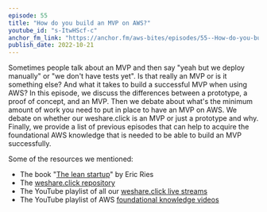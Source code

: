 ```yaml
---
episode: 55
title: "How do you build an MVP on AWS?"
youtube_id: "s-ItwHScf-c"
anchor_fm_link: "https://anchor.fm/aws-bites/episodes/55--How-do-you-build-an-MVP-on-AWS-e1pcqsm"
publish_date: 2022-10-21
---
```


Sometimes people talk about an MVP and then say "yeah but we deploy manually" or "we don't have tests yet". Is that really an MVP or is it something else? And what it takes to build a successful MVP when using AWS? In this episode, we discuss the differences between a prototype, a proof of concept, and an MVP. Then we debate about what's the minimum amount of work you need to put in place to have an MVP on AWS. We debate on whether our weshare.click is an MVP or just a prototype and why. Finally, we provide a list of previous episodes that can help to acquire the foundational AWS knowledge that is needed to be able to build an MVP successfully.


Some of the resources we mentioned:

- The book  "[The lean startup](http://theleanstartup.com/book)" by Eric Ries
- The [weshare.click repository](https://github.com/awsbites/weshare.click) 
- The YouTube playlist of all our [weshare.click live streams](https://www.youtube.com/watch?v=EfRElTYilyY&list=PLAWXFhe0N1vI1_z-06EzJ22pz95_gBrId) 
- The YouTube playlist of AWS [foundational knowledge videos](https://www.youtube.com/watch?v=M6KAb1RQh9E&list=PLAWXFhe0N1vIGgrMh8gyU4q4KPGaIqpIA&index=1)
